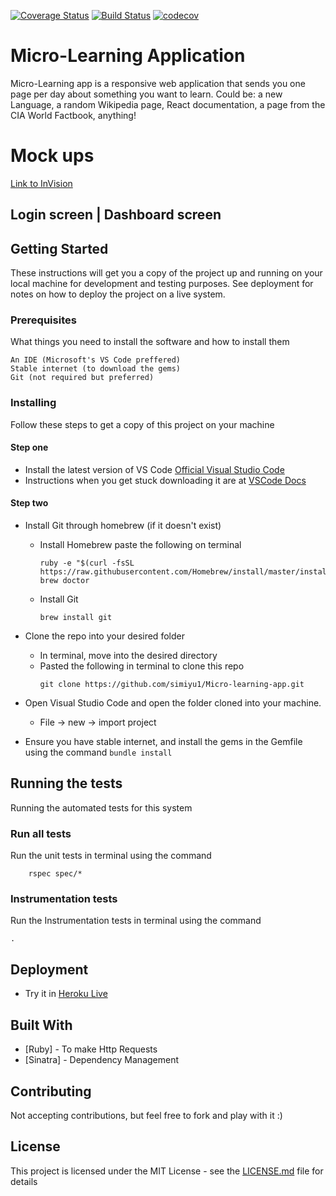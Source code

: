 [![Coverage Status](https://coveralls.io/repos/github/simiyu1/Micro-learning-app/badge.svg?branch=develop)](https://coveralls.io/github/simiyu1/Micro-learning-app?branch=develop) [![Build Status](https://travis-ci.com/simiyu1/Micro-learning-app.svg?branch=develop)](https://travis-ci.com/simiyu1/Micro-learning-app) [![codecov](https://codecov.io/gh/simiyu1/Micro-learning-app/branch/develop/graph/badge.svg)](https://codecov.io/gh/simiyu1/Micro-learning-app)
# Micro-Learning Application

Micro-Learning app is a responsive web application that sends you one page per day about something you want to learn. Could be: a new Language, a random Wikipedia page, React documentation, a page from the CIA World Factbook, anything! 

# Mock ups

[Link to InVision](https://invis.io/NASFF2N5DSF)

## Login screen             |  Dashboard screen



## Getting Started

These instructions will get you a copy of the project up and running on your local machine for
development and testing purposes. See deployment for notes on how to deploy the project on a live system.

### Prerequisites

What things you need to install the software and how to install them

```
An IDE (Microsoft's VS Code preffered)
Stable internet (to download the gems)
Git (not required but preferred)
```

### Installing

Follow these steps to get a copy of this project on your machine

#### Step one
 - Install the latest version of VS Code 
 [ Official Visual Studio Code](https://code.visualstudio.com/Download)
 - Instructions when you get stuck downloading it are at
  [ VSCode Docs ](https://code.visualstudio.com/docs)

#### Step two

 - Install Git through homebrew (if it doesn't exist)
    -   Install Homebrew paste the following on terminal
        ```
        ruby -e "$(curl -fsSL https://raw.githubusercontent.com/Homebrew/install/master/install)"
        brew doctor
        ```
    -   Install Git
        ```
        brew install git
        ```

 - Clone the repo into your desired folder
    -  In terminal, move into the desired directory
    -  Pasted the following in terminal to clone this repo
        ```
        git clone https://github.com/simiyu1/Micro-learning-app.git
        ```

 - Open Visual Studio Code and open the folder cloned into your machine.
    - File -> new -> import project

 - Ensure you have stable internet, and install the gems in the Gemfile using the command
          ```
            bundle install
            ```  


## Running the tests

Running the automated tests for this system

### Run all tests

Run the unit tests in terminal using the command

```
    rspec spec/*
```

### Instrumentation tests

Run the Instrumentation tests in terminal using the command

```
.
```

## Deployment

 - Try it in [Heroku Live](https://whispering-cove-23144.herokuapp.com/signup)


## Built With

* [Ruby] - To make Http Requests
* [Sinatra] - Dependency Management

## Contributing

Not accepting contributions, but feel free to fork and play with it :)

## License

This project is licensed under the MIT License - see the [LICENSE.md](LICENSE.md) file for details